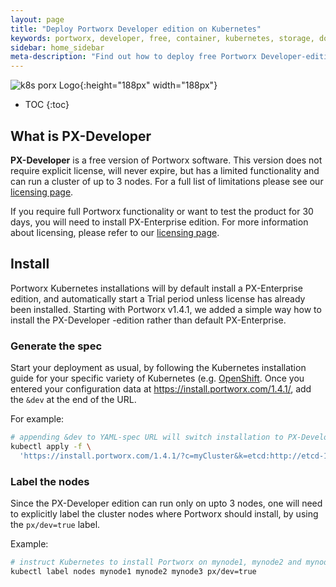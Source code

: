 ```yaml
---
layout: page
title: "Deploy Portworx Developer edition on Kubernetes"
keywords: portworx, developer, free, container, kubernetes, storage, docker, k8s, pv, persistent disk
sidebar: home_sidebar
meta-description: "Find out how to deploy free Portworx Developer-edition on Kubernetes."
---
```


![k8s porx Logo](/images/k8s-porx.png){:height="188px" width="188px"}

* TOC
{:toc}

## What is PX-Developer

**PX-Developer** is a free version of Portworx software.
This version does not require explicit license, will never expire, but has a limited functionality and can run a cluster of up to 3 nodes.
For a full list of limitations please see our [licensing page](/getting-started/px-licensing.html#px-developer-license).

If you require full Portworx functionality or want to test the product for 30 days, you will need to install PX-Enterprise edition.
For more information about licensing, please refer to our [licensing page](/getting-started/px-licensing.html).


## Install

Portworx Kubernetes installations will by default install a PX-Enterprise edition, and automatically start a Trial period unless license has already been installed.
Starting with Portworx v1.4.1, we added a simple way how to install the PX-Developer -edition rather than default PX-Enterprise.

### Generate the spec

Start your deployment as usual, by following the Kubernetes installation guide for your specific variety of Kubernetes (e.g. [OpenShift](/scheduler/kubernetes/openshift-install.html).
Once you entered your configuration data at https://install.portworx.com/1.4.1/, add the `&dev` at the end of the URL.

For example:

```bash
# appending &dev to YAML-spec URL will switch installation to PX-Developer edition
kubectl apply -f \
  'https://install.portworx.com/1.4.1/?c=myCluster&k=etcd:http://etcd-1.acme.net:2379&kbver=1.11.0&dev'
```

### Label the nodes

Since the PX-Developer edition can run only on upto 3 nodes, one will need to explicitly label the cluster nodes where Portworx should
install, by using the `px/dev=true` label.

Example:

```bash
# instruct Kubernetes to install Portworx on mynode1, mynode2 and mynode3 cluster nodes
kubectl label nodes mynode1 mynode2 mynode3 px/dev=true
```

